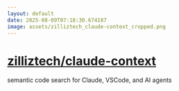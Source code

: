 ```yaml
---
layout: default
date: 2025-08-09T07:18:30.674187
image: assets/zilliztech_claude-context_cropped.png
---
```


# [zilliztech/claude-context](https://github.com/zilliztech/claude-context)

semantic code search for Claude, VSCode, and AI agents
